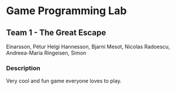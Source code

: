 # Game Programming Lab

## Team 1 - The Great Escape
Einarsson, Pétur Helgi
Hannesson, Bjarni
Mesot, Nicolas
Radoescu, Andreea-Maria
Ringeisen, Simon

### Description
Very cool and fun game everyone loves to play.